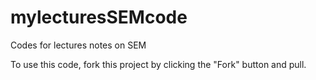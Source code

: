 # mylecturesSEMcode
Codes for lectures notes on SEM

To use this code, fork this project by clicking the "Fork" button and pull. 
